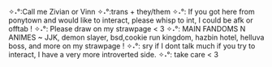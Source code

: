 


✧˖°:Call me Zivian or Vinn
✧˖°:trans + they/them
✧˖°: If you got here from ponytown and would like to interact, please whisp to int, I could be afk or offtab !
✧˖°: Please draw on my strawpage  < 3
✧˖°: MAIN FANDOMS N ANIMES ~ JJK, demon slayer, bsd,cookie run kingdom, hazbin hotel, helluva boss, and more on my strawpage !
✧˖°: sry if I dont talk much if you try to interact, I have a very more introverted side.
✧˖°: take care < 3
